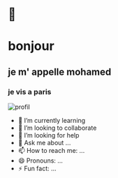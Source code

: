 # 👋
# bonjour 
## je m' appelle mohamed
### je vis a paris 


![profil ](https://img.freepik.com/vecteurs-libre/ordinateur-portable-icone-isometrique-code-programme-developpement-logiciels-applications-programmation-neon-sombre_39422-971.jpg?w=400)




- 🌱 I’m currently learning 
- 👯 I’m looking to collaborate 
- 🤔 I’m looking for help 
- 💬 Ask me about ...
- 📫 How to reach me: ...
- 😄 Pronouns: ...
- ⚡ Fun fact: ...
